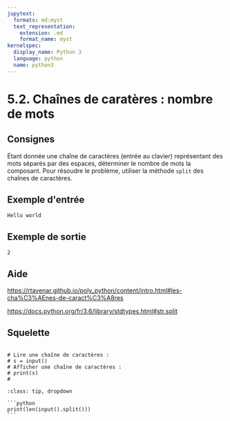 ```yaml
---
jupytext:
  formats: md:myst
  text_representation:
    extension: .md
    format_name: myst
kernelspec:
  display_name: Python 3
  language: python
  name: python3
---
```


# 5.2. Chaînes de caratères : nombre de mots

## Consignes

Étant donnée une chaîne de caractères (entrée au clavier) représentant des mots séparés par des espaces, déterminer le nombre de mots la composant. Pour résoudre le problème, utiliser la méthode `split` des chaînes de caractères.

## Exemple d'entrée

```
Hello world
```

## Exemple de sortie

```
2
```

## Aide

https://rtavenar.github.io/poly_python/content/intro.html#les-cha%C3%AEnes-de-caract%C3%A8res

https://docs.python.org/fr/3.6/library/stdtypes.html#str.split

## Squelette

```{code-cell} ipython3

# Lire une chaîne de caractères :
# s = input()
# Afficher une chaîne de caractères :
# print(s)
# 
```

````{admonition} Cliquez ici pour voir la solution
:class: tip, dropdown

```python
print(len(input().split()))
```
````
